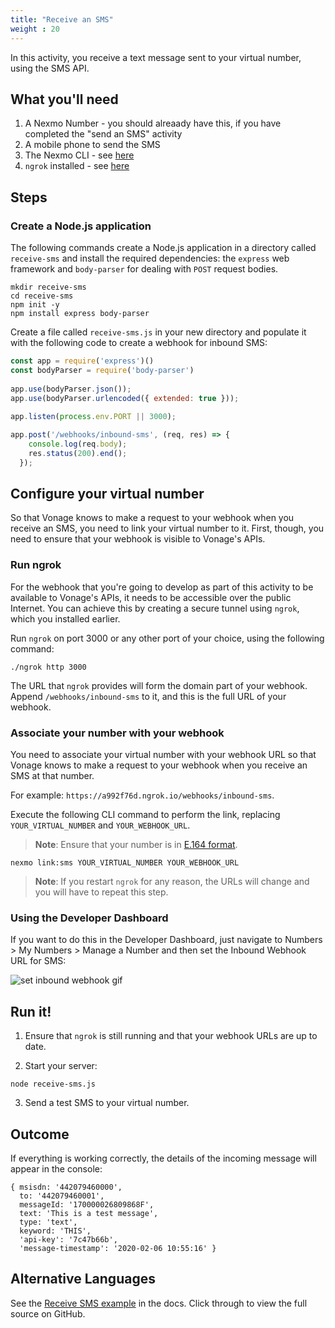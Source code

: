 ```yaml
---
title: "Receive an SMS"
weight : 20
---
```


In this activity, you receive a text message sent to your virtual number, using the SMS API.

## What you'll need

1. A Nexmo Number - you should alreaady have this, if you have completed the "send an SMS" activity
2. A mobile phone to send the SMS
3. The Nexmo CLI - see [here](/basic-concepts/nexmo-cli)
3. `ngrok` installed - see [here](/basic-concepts/ngrok)

## Steps

### Create a Node.js application

The following commands create a Node.js application in a directory called `receive-sms` and install the required dependencies: the `express` web framework and `body-parser` for dealing with `POST` request bodies. 

```
mkdir receive-sms
cd receive-sms
npm init -y
npm install express body-parser
```

Create a file called `receive-sms.js` in your new directory and populate it with the following code to create a webhook for inbound SMS:


```js
const app = require('express')()
const bodyParser = require('body-parser')
 
app.use(bodyParser.json());
app.use(bodyParser.urlencoded({ extended: true }));
 
app.listen(process.env.PORT || 3000);

app.post('/webhooks/inbound-sms', (req, res) => {
    console.log(req.body);
    res.status(200).end();
  });
```

## Configure your virtual number

So that Vonage knows to make a request to your webhook when you receive an SMS, you need to link your virtual number to it. First, though, you need to ensure that your webhook is visible to Vonage's APIs.


### Run ngrok

For the webhook that you're going to develop as part of this activity to be available to Vonage's APIs, it needs to be accessible over the public Internet. You can achieve this by creating a secure tunnel using `ngrok`, which you installed earlier.

Run `ngrok` on port 3000 or any other port of your choice, using the following command:

```
./ngrok http 3000
```

The URL that `ngrok` provides will form the domain part of your webhook. Append `/webhooks/inbound-sms` to it, and this is the full URL of your webhook.


### Associate your number with your webhook

You need to associate your virtual number with your webhook URL so that Vonage knows to make a request to your webhook when you receive an SMS at that number. 

For example: `https://a992f76d.ngrok.io/webhooks/inbound-sms`.

Execute the following CLI command to perform the link, replacing `YOUR_VIRTUAL_NUMBER` and `YOUR_WEBHOOK_URL`.

> **Note**: Ensure that your number is in [E.164 format](/basic-concepts/number-format/). 

```
nexmo link:sms YOUR_VIRTUAL_NUMBER YOUR_WEBHOOK_URL
```

> **Note**: If you restart `ngrok` for any reason, the URLs will change and you will have to repeat this step. 


### Using the Developer Dashboard

If you want to do this in the Developer Dashboard, just navigate to Numbers > My Numbers > Manage a Number and then set the Inbound Webhook URL for SMS:

![set inbound webhook gif](/gifs/dashboard-set-sms-webhook.gif)


## Run it!

1. Ensure that `ngrok` is still running and that your webhook URLs are up to date.

2. Start your server:

  ```
  node receive-sms.js
  ```

3. Send a test SMS to your virtual number.


## Outcome

If everything is working correctly, the details of the incoming message will appear in the console:

```
{ msisdn: '442079460000',
  to: '442079460001',
  messageId: '170000026809868F',
  text: 'This is a test message',
  type: 'text',
  keyword: 'THIS',
  'api-key': '7c47b66b',
  'message-timestamp': '2020-02-06 10:55:16' }
```


## Alternative Languages

See the [Receive SMS example](https://developer.nexmo.com/messaging/sms/code-snippets/receive-an-sms) in the docs. Click through to view the full source on GitHub.
